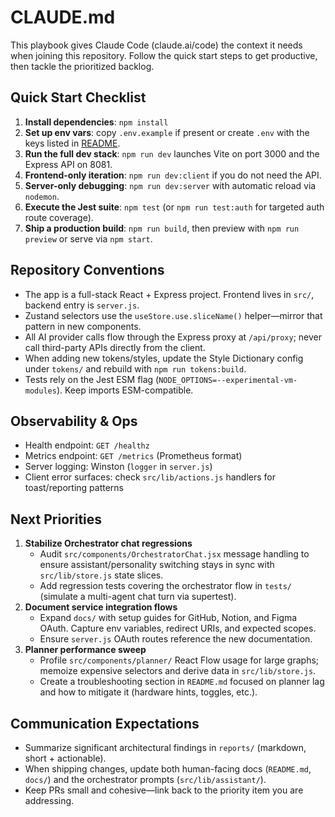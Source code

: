 # CLAUDE.md

This playbook gives Claude Code (claude.ai/code) the context it needs when joining this repository. Follow the quick start steps to get productive, then tackle the prioritized backlog.

## Quick Start Checklist
1. **Install dependencies**: `npm install`
2. **Set up env vars**: copy `.env.example` if present or create `.env` with the keys listed in [README](README.md#environment-setup).
3. **Run the full dev stack**: `npm run dev` launches Vite on port 3000 and the Express API on 8081.
4. **Frontend-only iteration**: `npm run dev:client` if you do not need the API.
5. **Server-only debugging**: `npm run dev:server` with automatic reload via `nodemon`.
6. **Execute the Jest suite**: `npm test` (or `npm run test:auth` for targeted auth route coverage).
7. **Ship a production build**: `npm run build`, then preview with `npm run preview` or serve via `npm start`.

## Repository Conventions
- The app is a full-stack React + Express project. Frontend lives in `src/`, backend entry is `server.js`.
- Zustand selectors use the `useStore.use.sliceName()` helper—mirror that pattern in new components.
- All AI provider calls flow through the Express proxy at `/api/proxy`; never call third-party APIs directly from the client.
- When adding new tokens/styles, update the Style Dictionary config under `tokens/` and rebuild with `npm run tokens:build`.
- Tests rely on the Jest ESM flag (`NODE_OPTIONS=--experimental-vm-modules`). Keep imports ESM-compatible.

## Observability & Ops
- Health endpoint: `GET /healthz`
- Metrics endpoint: `GET /metrics` (Prometheus format)
- Server logging: Winston (`logger` in `server.js`)
- Client error surfaces: check `src/lib/actions.js` handlers for toast/reporting patterns

## Next Priorities
1. **Stabilize Orchestrator chat regressions**
   - Audit `src/components/OrchestratorChat.jsx` message handling to ensure assistant/personality switching stays in sync with `src/lib/store.js` state slices.
   - Add regression tests covering the orchestrator flow in `tests/` (simulate a multi-agent chat turn via supertest).
2. **Document service integration flows**
   - Expand `docs/` with setup guides for GitHub, Notion, and Figma OAuth. Capture env variables, redirect URIs, and expected scopes.
   - Ensure `server.js` OAuth routes reference the new documentation.
3. **Planner performance sweep**
   - Profile `src/components/planner/` React Flow usage for large graphs; memoize expensive selectors and derive data in `src/lib/store.js`.
   - Create a troubleshooting section in `README.md` focused on planner lag and how to mitigate it (hardware hints, toggles, etc.).

## Communication Expectations
- Summarize significant architectural findings in `reports/` (markdown, short + actionable).
- When shipping changes, update both human-facing docs (`README.md`, `docs/`) and the orchestrator prompts (`src/lib/assistant/`).
- Keep PRs small and cohesive—link back to the priority item you are addressing.
